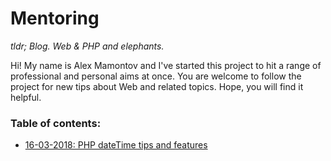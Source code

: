 # Mentoring

*tldr; Blog. Web & PHP and elephants.*

Hi! My name is Alex Mamontov and I've started this project to hit a range of professional and personal aims at once. You are welcome to follow the project for new tips about Web and related topics. Hope, you will find it helpful.

### Table of contents:

- [16-03-2018: PHP dateTime tips and features](tips/16-03-2018/)
